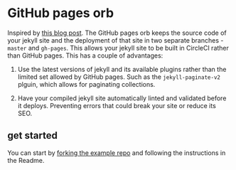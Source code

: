 # GitHub pages orb

Inspired by [this blog post](http://sangsoonam.github.io/2019/02/08/using-git-worktree-to-deploy-github-pages.html). The GitHub pages orb keeps the source code of your jekyll site and the deployment of that site in two separate branches - `master` and `gh-pages`. This allows your jekyll site to be built in CircleCI rather than GitHub pages. This has a couple of advantages:

1. Use the latest versions of jekyll and its available plugins rather than the limited set allowed by GitHub pages. Such as the `jekyll-paginate-v2` plguin, which allows for paginating collections.

1. Have your compiled jekyll site automatically linted and validated before it deploys. Preventing errors that could break your site or reduce its SEO.

## get started

You can start by [forking the example repo](https://github.com/fernfernfern/github-pages-orb-example) and following the instructions in the Readme.
